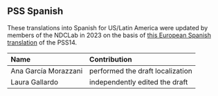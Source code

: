 ## PSS Spanish

These translations into Spanish for US/Latin America were updated by members of the NDCLab in 2023 on the basis of [this European Spanish translation](https://psycnet.apa.org/record/2002-15104-002) of the PSS14. 

| Name | Contribution |
| :--  | :--  |
| Ana García Morazzani | performed the draft localization |
| Laura Gallardo | independently edited the draft |
